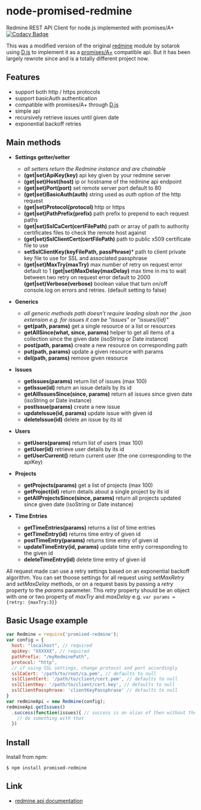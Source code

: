 node-promised-redmine
===============

Redmine REST API Client for node.js implemented with promises/A+  [![Codacy Badge](https://www.codacy.com/project/badge/c0c53b7c60dd4f35bda6bbf5d786aa79)](https://www.codacy.com/public/malko/node-promised-redmine.git)

This was a modified version of the original [redmine](https://github.com/sotarok/node-redmine) module by sotarok  using [D.js](https://github.com/malko/D.js) to implement it as a [promises/A+](http://promises-aplus.github.io/promises-spec/) compatible api. But it has been largely rewrote since and is a totally different project now.


Features
---------
* support both http / https protocols
* support basicAuth authentication
* compatible with promises/A+ through [D.js](https://github.com/malko/D.js)
* simple api
* recursively retrieve issues until given date
* exponential backoff retries

Main methods
------------
- **Settings getter/setter**
  - _all setters return the Redmine instance and are chainable_
  - **(get|set)ApiKey(key)** api key given by your redmine server
  - **(get|set)Host(host)** ip or hostname of the redmine api endpoint
  - **(get|set)Port(port)** set remote server port default to 80
  - **(get|set)BasicAuth(auth)** string used as *auth* option of the http request
  - **(get|set)Protocol(protocol)** http or https
  - **(get|set)PathPrefix(prefix)** path prefix to prepend to each request paths
  - **(get|set)SslCaCert(certFilePath)** path or array of path to authority certificates files to check the remote host against
  - **(get|set)SslClientCert(certFilePath)** path to public x509 certificate file to use
  - **setSslClientKey(keyFilePath, passPhrase)*** path to client private key file to use for SSL and associated passphrase
  - **(get|set)MaxTry(maxTry)** max number of retry on request error default to 1
    **(get|set)MaxDelay(maxDelay)** max time in ms to wait between two retry on request error default to 2000
    **(get|set)Verbose(verbose)** boolean value that turn on/off console.log on errors and retries. (default setting to false)


- **Generics**
  - _all generic methods path doesn't require leading slash nor the .json extension e.g. for issues it can be "issues" or "issues/{id}"_
  - **get(path, params)** get a single resource or a list or resources
  - **getAllSince(what, since, params)** helper to get all items of a collection since the given date (isoString or Date instance)
  - **post(path, params)** create a new resource on corresponding path
  -  **put(path, params)** update a given resource with params
  -  **del(path, params)** remove given resource


- **Issues**
  - **getIssues(params)** return list of issues (max 100)
  - **getIssue(id)** return an issue details by its id
  - **getAllIssuesSince(since, params)** return all issues since given date (isoString or Date instance)
  - **postIssue(params)** create a new issue
  - **updateIssue(id, params)** update issue with given id
  - **deleteIssue(id)** delete an issue by its id
- **Users**
  - **getUsers(params)** return list of users (max 100)
  - **getUser(id)** retrieve user details by its id
  - **getUserCurrent()** return current user (the one corresponding to the apiKey)
- **Projects**
  - **getProjects(params)** get a list of projects (max 100)
  - **getProject(id)** return details about a single project by its id
  - **getAllProjectsSince(since, params)** return all projects updated since given date (isoString or Date instance)
- **Time Entries**
  - **getTimeEntries(params)** returns a list of time entries
  - **getTimeEntry(id)** returns time entry of given id
  - **postTimeEntry(params)** returns time entry of given id
  - **updateTimeEntry(id, params)** update time entry corresponding to the given id
  - **deleteTimeEntry(id)** delete time entry of given id

All request made can use a retry settings based on an exponential backoff algorithm.
You can set thoose settings for all request using *setMaxRetry* and *setMaxDelay* methods, or on a request basis by passing a *retry* property to the *params* parameter. This *retry* property should be an object with one or two property of *maxTry* and *maxDelay* e.g. ```var params = {retry: {maxTry:3}}```

Basic Usage example
-------------------
```javascript
var Redmine = require('promised-redmine');
var config = {
  host: "localhost", // required
  apiKey: "XXXXXX", // required
  pathPrefix: "/myRedminePath",
  protocol: "http",
  // if using SSL settings, change protocol and port accordingly
  sslCaCert: '/path/to/root/ca.pem', // defaults to null
  sslClientCert: '/path/to/client/cert.pem', // defaults to null
  sslClientKey: '/path/to/client/cert.key', // defaults to null
  sslClientPassphrase: 'clientKeyPassphrase' // defaults to null
}
var redmineApi = new Redmine(config);
redmineApi.getIssues()
  .success(function(issues){ // success is an alias of then without the promise rejection management in D.js the underlying promise library
    // do something with that
  })
```

Install
---------

Install from npm:

    $ npm install promised-redmine


Link
------

* [redmine api documentation](http://www.redmine.org/projects/redmine/wiki/Rest_api)
